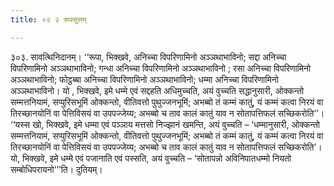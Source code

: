 ```yaml
---
title: ०२ २ रूपसुत्तम्

---
```


३०३. सावत्थिनिदानम्। ‘‘रूपा, भिक्खवे, अनिच्चा विपरिणामिनो अञ्ञथाभाविनो; सद्दा अनिच्चा विपरिणामिनो अञ्ञथाभाविनो; गन्धा अनिच्चा विपरिणामिनो अञ्ञथाभाविनो ; रसा अनिच्चा विपरिणामिनो अञ्ञथाभाविनो; फोट्ठब्बा अनिच्चा विपरिणामिनो अञ्ञथाभाविनो; धम्मा अनिच्चा विपरिणामिनो अञ्ञथाभाविनो। यो , भिक्खवे, इमे धम्मे एवं सद्दहति अधिमुच्चति, अयं वुच्चति सद्धानुसारी, ओक्कन्तो सम्मत्तनियामं, सप्पुरिसभूमिं ओक्कन्तो, वीतिवत्तो पुथुज्जनभूमिं; अभब्बो तं कम्मं कातुं, यं कम्मं कत्वा निरयं वा तिरच्छानयोनिं वा पेत्तिविसयं वा उपपज्जेय्य; अभब्बो च ताव कालं कातुं याव न सोतापत्तिफलं सच्छिकरोति’’।  
‘‘यस्स खो, भिक्खवे, इमे धम्मा एवं पञ्ञाय मत्तसो निज्झानं खमन्ति, अयं वुच्चति – ‘धम्मानुसारी, ओक्कन्तो सम्मत्तनियामं, सप्पुरिसभूमिं ओक्कन्तो, वीतिवत्तो पुथुज्जनभूमिं; अभब्बो तं कम्मं कातुं, यं कम्मं कत्वा निरयं वा तिरच्छानयोनिं वा पेत्तिविसयं वा उपपज्जेय्य; अभब्बो च ताव कालं कातुं याव न सोतापत्तिफलं सच्छिकरोति’। यो, भिक्खवे, इमे धम्मे एवं पजानाति एवं पस्सति, अयं वुच्चति – ‘सोतापन्नो अविनिपातधम्मो नियतो सम्बोधिपरायनो’’’ति। दुतियम्।  

